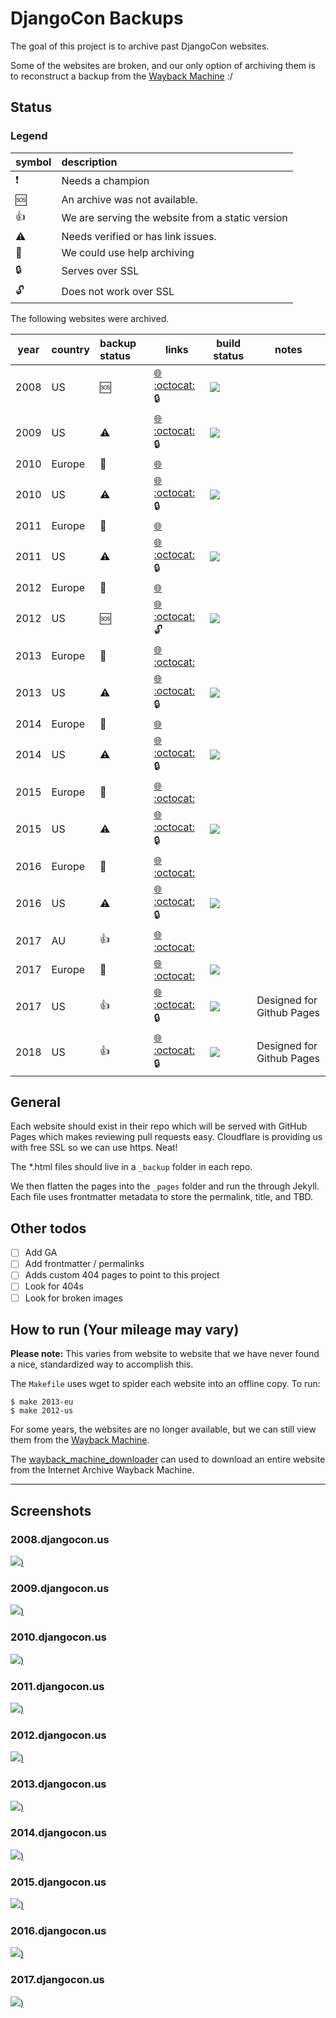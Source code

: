 # DjangoCon Backups

The goal of this project is to archive past DjangoCon websites. 

Some of the websites are broken, and our only option of archiving them is to reconstruct a backup from the [Wayback Machine](https://archive.org/) :/ 

## Status

### Legend

| symbol        | description                                      |
| :------------ | :----------------------------------------------- |
| :exclamation: | Needs a champion                                 |
| :sos:         | An archive was not available.                    |
| :thumbsup:    | We are serving the website from a static version |
| :warning:     | Needs verified or has link issues.               |
| :wave:        | We could use help archiving                      |
| :lock:        | Serves over SSL                                  |
| :unlock:      | Does not work over SSL                           |

The following websites were archived.

| year | country | backup status | links                                                                                                                         | build status                                                                                                                  | notes                     |
| :--: | :------ | :------------ | ----------------------------------------------------------------------------------------------------------------------------- | ----------------------------------------------------------------------------------------------------------------------------- | ------------------------- |
| 2008 | US      | :sos:         | [:globe_with_meridians:](https://2008.djangocon.us)      [:octocat:](https://github.com/djangocon/2008.djangocon.us) :lock:   | [![](https://travis-ci.org/djangocon/2008.djangocon.us.svg?branch=master)](https://travis-ci.org/djangocon/2008.djangocon.us) |                           |
| 2009 | US      | :warning:     | [:globe_with_meridians:](https://2009.djangocon.us)      [:octocat:](https://github.com/djangocon/2009.djangocon.us) :lock:   | [![](https://travis-ci.org/djangocon/2009.djangocon.us.svg?branch=master)](https://travis-ci.org/djangocon/2009.djangocon.us) |                           |
| 2010 | Europe  | :wave:        | [:globe_with_meridians:](http://2010.djangocon.eu)                                                                            |                                                                                                                               |                           |
| 2010 | US      | :warning:     | [:globe_with_meridians:](https://2010.djangocon.us)      [:octocat:](https://github.com/djangocon/2010.djangocon.us) :lock:   | [![](https://travis-ci.org/djangocon/2010.djangocon.us.svg?branch=master)](https://travis-ci.org/djangocon/2010.djangocon.us) |                           |
| 2011 | Europe  | :wave:        | [:globe_with_meridians:](http://2011.djangocon.eu)                                                                            |                                                                                                                               |                           |
| 2011 | US      | :warning:     | [:globe_with_meridians:](https://2011.djangocon.us)      [:octocat:](https://github.com/djangocon/2011.djangocon.us) :lock:   | [![](https://travis-ci.org/djangocon/2011.djangocon.us.svg?branch=master)](https://travis-ci.org/djangocon/2011.djangocon.us) |                           |
| 2012 | Europe  | :wave:        | [:globe_with_meridians:](http://2012.djangocon.eu)                                                                            |                                                                                                                               |                           |
| 2012 | US      | :sos:         | [:globe_with_meridians:](https://2012.djangocon.us)      [:octocat:](https://github.com/djangocon/2012.djangocon.us) :unlock: | [![](https://travis-ci.org/djangocon/2012.djangocon.us.svg?branch=master)](https://travis-ci.org/djangocon/2012.djangocon.us) |                           |
| 2013 | Europe  | :wave:        | [:globe_with_meridians:](http://2013.djangocon.eu)       [:octocat:](https://github.com/djangocon/2013.djangocon.eu)          |                                                                                                                               |                           |
| 2013 | US      | :warning:     | [:globe_with_meridians:](https://2013.djangocon.us)      [:octocat:](https://github.com/djangocon/2013.djangocon.us) :lock:   | [![](https://travis-ci.org/djangocon/2013.djangocon.us.svg?branch=master)](https://travis-ci.org/djangocon/2013.djangocon.us) |                           |
| 2014 | Europe  | :wave:        | [:globe_with_meridians:](http://2014.djangocon.eu)                                                                            |                                                                                                                               |                           |
| 2014 | US      | :warning:     | [:globe_with_meridians:](https://2014.djangocon.us)      [:octocat:](https://github.com/djangocon/2014.djangocon.us) :lock:   | [![](https://travis-ci.org/djangocon/2014.djangocon.us.svg?branch=master)](https://travis-ci.org/djangocon/2014.djangocon.us) |                           |
| 2015 | Europe  | :wave:        | [:globe_with_meridians:](http://2015.djangocon.eu)       [:octocat:](https://github.com/djangocon/2015.djangocon.eu)          |                                                                                                                               |                           |
| 2015 | US      | :warning:     | [:globe_with_meridians:](https://2015.djangocon.us)      [:octocat:](https://github.com/djangocon/2015.djangocon.us) :lock:   | [![](https://travis-ci.org/djangocon/2015.djangocon.us.svg?branch=master)](https://travis-ci.org/djangocon/2015.djangocon.us) |                           |
| 2016 | Europe  | :wave:        | [:globe_with_meridians:](https://2016.djangocon.eu)      [:octocat:](https://github.com/djangocon/2016.djangocon.eu)          |                                                                                                                               |                           |
| 2016 | US      | :warning:     | [:globe_with_meridians:](https://2016.djangocon.us)      [:octocat:](https://github.com/djangocon/2016.djangocon.us) :lock:   | [![](https://travis-ci.org/djangocon/2016.djangocon.us.svg?branch=master)](https://travis-ci.org/djangocon/2016.djangocon.us) |                           |
| 2017 | AU      | :thumbsup:    | [:globe_with_meridians:](https://2017.djangocon.com.au)  [:octocat:](https://github.com/djangocon/2017.djangocon.com.au)      |                                                                                                                               |                           |
| 2017 | Europe  | :wave:        | [:globe_with_meridians:](https://2017.djangocon.eu)      [:octocat:](https://github.com/djangocon/2017.djangocon.eu)          | [![](https://travis-ci.org/djangocon/2017.djangocon.eu.svg?branch=master)](https://travis-ci.org/djangocon/2017.djangocon.eu) |                           |
| 2017 | US      | :thumbsup:    | [:globe_with_meridians:](https://2017.djangocon.us)      [:octocat:](https://github.com/djangocon/2017.djangocon.us) :lock:   | [![](https://travis-ci.org/djangocon/2017.djangocon.us.svg?branch=master)](https://travis-ci.org/djangocon/2017.djangocon.us) | Designed for Github Pages |
| 2018 | US      | :thumbsup:    | [:globe_with_meridians:](https://2018.djangocon.us)      [:octocat:](https://github.com/djangocon/2018.djangocon.us) :lock:   | [![](https://travis-ci.org/djangocon/2018.djangocon.us.svg?branch=master)](https://travis-ci.org/djangocon/2017.djangocon.us) | Designed for Github Pages |

## General

Each website should exist in their repo which will be served with GitHub Pages which makes reviewing pull requests easy. Cloudflare is providing us with free SSL so we can use https. Neat!

The *.html files should live in a `_backup` folder in each repo.

We then flatten the pages into the `_pages` folder and run the through Jekyll. Each file uses frontmatter metadata to store the permalink, title, and TBD. 

## Other todos

- [ ] Add GA
- [ ] Add frontmatter / permalinks
- [ ] Adds custom 404 pages to point to this project
- [ ] Look for 404s
- [ ] Look for broken images

## How to run (Your mileage may vary)

**Please note:** This varies from website to website that we have never found a nice, standardized way to accomplish this.

The `Makefile` uses wget to spider each website into an offline copy. To run:

```shell
$ make 2013-eu
$ make 2012-us
```

For some years, the websites are no longer available, but we can still view them from the
[Wayback Machine](https://archive.org/).

The [wayback_machine_downloader](https://github.com/hartator/wayback-machine-downloader) can used to
download an entire website from the Internet Archive Wayback Machine.

----

## Screenshots

### 2008.djangocon.us

[![](screenshots/2008-djangocon-us-1280x1024.png))](https://2008.djangocon.us)

### 2009.djangocon.us

[![](screenshots/2009-djangocon-us-1280x1024.png))](https://2009.djangocon.us)

### 2010.djangocon.us

[![](screenshots/2010-djangocon-us-1280x1024.png))](https://2010.djangocon.us)

### 2011.djangocon.us

[![](screenshots/2011-djangocon-us-1280x1024.png))](https://2011.djangocon.us)

### 2012.djangocon.us

[![](screenshots/2012-djangocon-us-1280x1024.png))](http://2012.djangocon.us)

### 2013.djangocon.us

[![](screenshots/2013-djangocon-us-1280x1024.png))](https://2013.djangocon.us)

### 2014.djangocon.us

[![](screenshots/2014-djangocon-us-1280x1024.png))](https://2014.djangocon.us)

### 2015.djangocon.us

[![](screenshots/2015-djangocon-us-1280x1024.png))](https://2015.djangocon.us)

### 2016.djangocon.us

[![](screenshots/2016-djangocon-us-1280x1024.png))](https://2016.djangocon.us)

### 2017.djangocon.us

[![](screenshots/2017-djangocon-us-1280x1024.png))](https://2017.djangocon.us)

